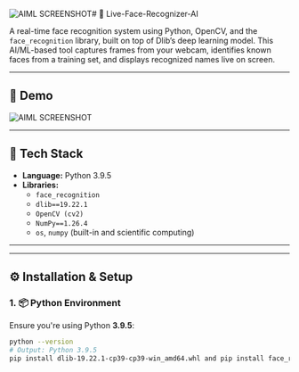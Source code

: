 ![AIML SCREENSHOT](https://github.com/user-attachments/assets/bac60518-fc65-467e-bc29-1e79a3bea54e)# 🎯 Live-Face-Recognizer-AI

A real-time face recognition system using Python, OpenCV, and the `face_recognition` library, built on top of Dlib’s deep learning model. This AI/ML-based tool captures frames from your webcam, identifies known faces from a training set, and displays recognized names live on screen.

---

## 📸 Demo

![AIML SCREENSHOT](https://github.com/user-attachments/assets/720dcd49-5c50-45bb-b27d-1b2e835f6f0b)


---

## 🧠 Tech Stack

- **Language:** Python 3.9.5
- **Libraries:**
  - `face_recognition`
  - `dlib==19.22.1`
  - `OpenCV (cv2)`
  - `NumPy==1.26.4`
  - `os`, `numpy` (built-in and scientific computing)

---


---

## ⚙️ Installation & Setup

### 1. 📦 Python Environment
Ensure you're using Python **3.9.5**:

```bash
python --version
# Output: Python 3.9.5
pip install dlib-19.22.1-cp39-cp39-win_amd64.whl and pip install face_recognition and then pip install numpy==1.26.4  


